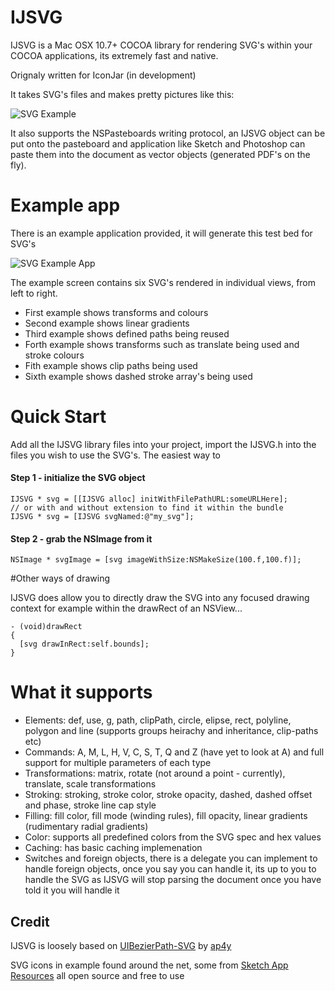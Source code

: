 IJSVG
=====
IJSVG is a Mac OSX 10.7+ COCOA library for rendering SVG's within your COCOA applications, its extremely fast and native.

Orignaly written for IconJar (in development)

It takes SVG's files and makes pretty pictures like this:

![SVG Example](http://cl.ly/image/0G3S3Q1s271Z/Screen%20Shot%202014-09-02%20at%2018.17.52.png)

It also supports the NSPasteboards writing protocol, an IJSVG object can be put onto the pasteboard and application like Sketch and Photoshop can paste them into the document as vector objects (generated PDF's on the fly).

Example app
====
There is an example application provided, it will generate this test bed for SVG's

![SVG Example App](http://cl.ly/image/2j1T2c351Z22/Screen%20Shot%202014-09-05%20at%2017.50.50.png)

The example screen contains six SVG's rendered in individual views, from left to right.
* First example shows transforms and colours
* Second example shows linear gradients
* Third example shows defined paths being reused
* Forth example shows transforms such as translate being used and stroke colours
* Fith example shows clip paths being used
* Sixth example shows dashed stroke array's being used

Quick Start
====
Add all the IJSVG library files into your project, import the IJSVG.h into the files you wish to use the SVG's. The easiest way to

#### Step 1 - initialize the SVG object
    IJSVG * svg = [[IJSVG alloc] initWithFilePathURL:someURLHere];
    // or with and without extension to find it within the bundle
    IJSVG * svg = [IJSVG svgNamed:@"my_svg"]; 

#### Step 2 - grab the NSImage from it
    NSImage * svgImage = [svg imageWithSize:NSMakeSize(100.f,100.f)];
  
#Other ways of drawing

IJSVG does allow you to directly draw the SVG into any focused drawing context for example within the drawRect of an NSView...

    - (void)drawRect
    {
      [svg drawInRect:self.bounds];
    }
    
# What it supports
* Elements: def, use, g, path, clipPath, circle, elipse, rect, polyline, polygon and line (supports groups heirachy and inheritance, clip-paths etc)
* Commands: A, M, L, H, V, C, S, T, Q and Z (have yet to look at A) and full support for multiple parameters of each type
* Transformations: matrix, rotate (not around a point - currently), translate, scale transformations
* Stroking: stroking, stroke color, stroke opacity, dashed, dashed offset and phase, stroke line cap style
* Filling: fill color, fill mode (winding rules), fill opacity, linear gradients (rudimentary radial gradients)
* Color: supports all predefined colors from the SVG spec and hex values
* Caching: has basic caching implemenation
* Switches and foreign objects, there is a delegate you can implement to handle foreign objects, once you say you can handle it, its up to you to handle the SVG as IJSVG will stop parsing the document once you have told it you will handle it

## Credit
IJSVG is loosely based on [UIBezierPath-SVG](https://github.com/ap4y/UIBezierPath-SVG) by [ap4y](https://github.com/ap4y)

SVG icons in example found around the net, some from [Sketch App Resources](http://www.sketchappsources.com/all-svg-resource.html) all open source and free to use
